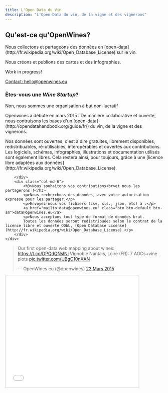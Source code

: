 ```yaml
---
title: L'Open Data du Vin
description: "L'Open-Data du vin, de la vigne et des vignerons"
---
```


<div class="row">
    <div class="col-md-offset-2 col-md-8">
        <div class="well text-center">
            <h2>Qu'est-ce qu'OpenWines?</h2>
            <p>Nous collectons et partageons des données en [open-data](http://fr.wikipedia.org/wiki/Open_Database_License) sur le vin.</p>
            <p>Nous créons et publions des cartes et des infographies.</p>
            <p class="lead">Work in progress!</p>
            <a href="mailto:hello@openwines.eu" class="btn btn-default">Contact: hello@openwines.eu</a>
        </div>
    </div>
</div>
<div class="home-bottom">
    <div class="row">
        <div class="col-md-6">
            <h3>Êtes-vous une <i>Wine Startup</i>?</h3>
            <p class="lead">Non, nous sommes une organisation à but non-lucratif</p>
            <p>Openwines a débuté en mars 2015 : 
            De manière collaborative et ouverte, nous contruisons les bases d'un [open-data](http://opendatahandbook.org/guide/fr/) du vin, de la vigne et des vignerons.</p>
            <p>Nos données sont ouvertes, c'est à dire gratuites, librement disponibles,
            redistribuables, ré-utilisables, interopérables et ouvertes aux contributions.
            Les logiciels, schémas, infographies, illustrations et documentation utilisés sont également libres.
            Cela restera ainsi, pour toujours, grâce à une [licence libre adaptées aux données](http://fr.wikipedia.org/wiki/Open_Database_License).</p>
            
        </div>
        <div class="col-md-6">
            <h3>Nous souhaitons vos contributions<br>et nous les partagerons !</h3>
            <p>Nous recherchons des données, avec votre autorisation expresse pour les partager.</p>
            <p>Envoyez-nous vos fichiers (csv, xls., json, etc) à :</p>
            <a href="mailto:data@openwines.eu" class="btn btn-default btn-sm">data@openwines.eu</a>
            <p>Nous acceptons tout type de format de données brut. 
            Toutes les données seront redistribuées selon le contrat de la licence libre et ouverte ODbL, [Open Database License](http://fr.wikipedia.org/wiki/Open_Database_License).</p>
        </div>
    </div>
</div>

<blockquote class="twitter-tweet" lang="fr"><p>Our first open-data web mapping about wines: &#10;<a href="https://t.co/DPQdQNsINi">https://t.co/DPQdQNsINi</a>&#10;Vignoble Nantais, Loire (FR): 7 AOCs+vine plots <a href="http://t.co/UBgC10nXAN">pic.twitter.com/UBgC10nXAN</a></p>&mdash; OpenWines.eu (@openwines) <a href="https://twitter.com/openwines/status/580138795321937920">23 Mars 2015</a></blockquote>

<script async src="//platform.twitter.com/widgets.js" charset="utf-8"></script>

<iframe src="//www.slideshare.net/slideshow/embed_code/key/4FsHhM4tuRtoaz" width="425" height="355" frameborder="0" marginwidth="0" marginheight="0" scrolling="no" style="border:1px solid #CCC; border-width:1px; margin-bottom:5px; max-width: 100%;" allowfullscreen> </iframe>

